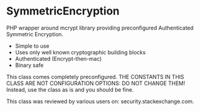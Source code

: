 SymmetricEncryption
===================

PHP wrapper around mcrypt library providing preconfigured Authenticated Symmetric Encryption.

- Simple to use
- Uses only well known cryptographic building blocks
- Authenticated (Encrypt-then-mac)
- Binary safe

This class comes completely preconfigured. THE CONSTANTS IN THIS CLASS ARE NOT CONFIGURATION OPTIONS: DO NOT CHANGE THEM!
Instead, use the class as is and you should be fine.

This class was reviewed by various users on: security.stackexchange.com.
